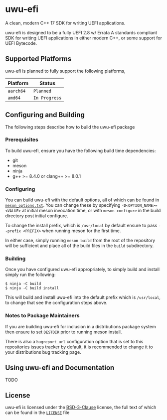 # uwu-efi

A clean, modern C++ 17 SDK for writing UEFI applications.

uwu-efi is designed to be a fully UEFI 2.8 w/ Errata A standards compliant SDK for writing UEFI applications in either modern C++, or some support for UEFI Bytecode.


## Supported Platforms

uwu-efi is planned to fully support the following platforms,

|  Platform  |     Status     |
|------------|----------------|
| `aarch64`  | `Planned`      |
| `amd64`    | `In Progress`  |


## Configuring and Building

The following steps describe how to build the uwu-efi package

### Prerequisites

To build uwu-efi, ensure you have the following build time dependencies:
 * git
 * meson
 * ninja
 * g++ >= 8.4.0 or clang++ >= 8.0.1

### Configuring

You can build uwu-efi with the default options, all of which can be found in [`meson_options.txt`](meson_options.txt). You can change these by specifying `-D<OPTION_NAME>=<VALUE>` at initial meson invocation time, or with `meson configure` in the build directory post initial configure.

To change the install prefix, which is `/usr/local` by default ensure to pass `--prefix <PREFIX>` when running meson for the first time.

In either case, simply running `meson build` from the root of the repository will be sufficient and place all of the build files in the `build` subdirectory.

### Building

Once you have configured uwu-efi appropriately, to simply build and install simply run the following:

```
$ ninja -C build
$ ninja -C build install
```

This will build and install uwu-efi into the default prefix which is `/usr/local`, to change that see the configuration steps above.

### Notes to Package Maintainers

If you are building uwu-efi for inclusion in a distributions package system then ensure to set `DESTDIR` prior to running meson install.

There is also a `bugreport_url` configuration option that is set to this repositories issues tracker by default, it is recommended to change it to your distributions bug tracking page.


## Using uwu-efi and Documentation

TODO

## License

uwu-efi is licensed under the [BSD-3-Clause](https://spdx.org/licenses/BSD-3-Clause.html) license, the full text of which can be found in the [`LICENSE`](./LICENSE) file
